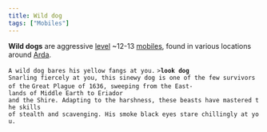 ```yaml
---
title: Wild dog
tags: ["Mobiles"]
---
```

**Wild dogs** are aggressive [level](level "wikilink") ~12-13
[mobiles](mobile "wikilink"), found in various locations around
[Arda](Arda "wikilink").

`A wild dog bares his yellow fangs at you.`
`>`**`look dog`**
`Snarling fiercely at you, this sinewy dog is one of the few survivors of the`
`Great Plague of 1636, sweeping from the East-lands of Middle Earth to Eriador`
`and the Shire. Adapting to the harshness, these beasts have mastered the skills`
`of stealth and scavenging. His smoke black eyes stare chillingly at you.`
